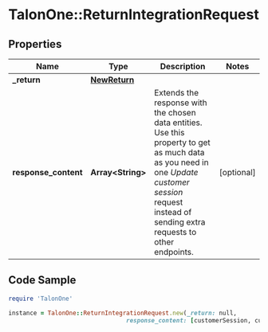 # TalonOne::ReturnIntegrationRequest

## Properties

Name | Type | Description | Notes
------------ | ------------- | ------------- | -------------
**_return** | [**NewReturn**](NewReturn.md) |  | 
**response_content** | **Array&lt;String&gt;** | Extends the response with the chosen data entities. Use this property to get as much data as you need in one _Update customer session_ request instead of sending extra requests to other endpoints.  | [optional] 

## Code Sample

```ruby
require 'TalonOne'

instance = TalonOne::ReturnIntegrationRequest.new(_return: null,
                                 response_content: [customerSession, customerProfile])
```


